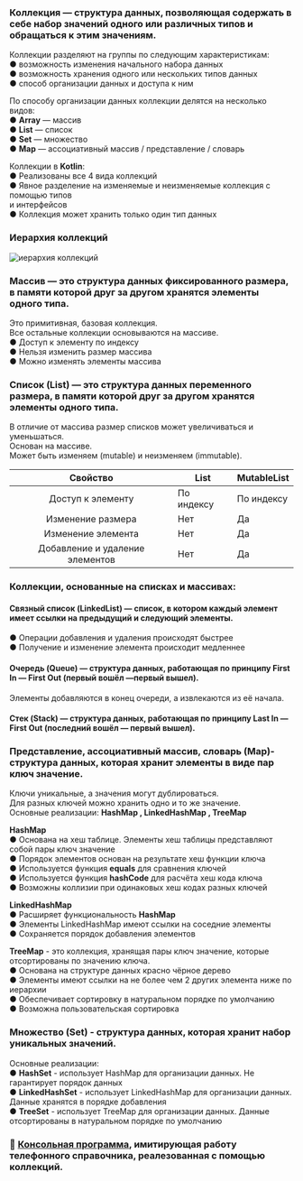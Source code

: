 ### Коллекция — структура данных, позволяющая содержать в себе набор значений одного или различных типов и обращаться к этим значениям.

Коллекции разделяют на группы по следующим характеристикам:  
● возможность изменения начального набора данных  
● возможность хранения одного или нескольких типов данных  
● способ организации данных и доступа к ним  

По способу организации данных коллекции делятся на несколько видов:  
● **Array** — массив  
● **List** — список  
● **Set** — множество  
● **Map** — ассоциативный массив / представление / словарь  

Коллекции в **Kotlin**:  
● Реализованы все 4 вида коллекций  
● Явное разделение на изменяемые и неизменяемые коллекция с помощью типов  
и интерфейсов  
● Коллекция может хранить только один тип данных  

### Иерархия коллекций
![иерархия коллекций](https://github.com/ILYA-NASA/Android-basic/assets/99810114/3a32178e-8fbe-4251-8423-c52e985c51ff)

### Массив — это структура данных фиксированного размера, в памяти которой друг за другом хранятся элементы одного типа. 
Это примитивная, базовая коллекция.  
Все остальные коллекции основываются на массиве.  
● Доступ к элементу по индексу  
● Нельзя изменить размер массива  
● Можно изменять элементы массива  

### Список (List) — это структура данных переменного размера, в памяти которой друг за другом хранятся элементы одного типа. 
В отличие от массива размер списков может увеличиваться и уменьшаться.  
Основан на массиве.  
Может быть изменяем (mutable) и неизменяем (immutable).  

Свойство | List | MutableList
:--:|---|---
Доступ к элементу | По индексу | По индексу
Изменение размера | Нет | Да
Изменение элемента | Нет | Да
Добавление и удаление элементов | Нет| Да  

### Коллекции, основанные на списках и массивах:

#### Связный список (LinkedList) — список, в котором каждый элемент имеет ссылки на предыдущий и следующий элементы.  
● Операции добавления и удаления происходят быстрее  
● Получение и изменение элемента происходит медленнее  

#### Очередь (Queue) — структура данных, работающая по принципу First In — First Out (первый вошёл —первый вышел).  
Элементы добавляются в конец очереди, а извлекаются из её начала.  

#### Стек (Stack) — структура данных, работающая по принципу Last In — First Out (последний вошёл — первый вышел).

### Представление, ассоциативный массив, словарь (Map)- структура данных, которая хранит элементы в виде пар ключ значение. 
Ключи уникальные, а значения могут дублироваться.  
Для разных ключей можно хранить одно и то же значение.  
Основные реализации: **HashMap , LinkedHashMap , TreeMap**  

**HashMap**  
● Основана на хеш таблице. Элементы хеш таблицы представляют собой пары ключ значение  
● Порядок элементов основан на результате хеш функции ключа  
● Используется функция **equals** для сравнения ключей  
● Используется функция **hashCode** для расчёта хеш кода ключа  
● Возможны коллизии при одинаковых хеш кодах разных ключей  

**LinkedHashMap**  
● Расширяет функциональность **HashMap**  
● Элементы LinkedHashMap имеют ссылки на соседние элементы  
● Сохраняется порядок добавления элементов  

**TreeMap** - это коллекция, хранящая пары ключ значение, которые отсортированы по значению ключа.  
● Основана на структуре данных красно чёрное дерево  
● Элементы имеют ссылки на не более чем 2 других элемента ниже по иерархии  
● Обеспечивает сортировку в натуральном порядке по умолчанию  
● Возможна пользовательская сортировка  

### Множество (Set) - структура данных, которая хранит набор уникальных значений.
Основные реализации:  
● **HashSet** - использует HashMap для организации данных. Не гарантирует порядок данных  
● **LinkedHashSet** - использует LinkedHashMap для организации данных. Данные хранятся в порядке добавления  
● **TreeSet** - использует TreeMap для организации данных. Данные отсортированы в натуральном порядке по умолчанию  

### :paperclip: [Консольная программа](https://github.com/ILYA-NASA/Android-basic/blob/master/07_Collections/practice/src/main/kotlin/Main.kt), имитирующая работу телефонного справочника, реалезованная с помощью коллекций.
